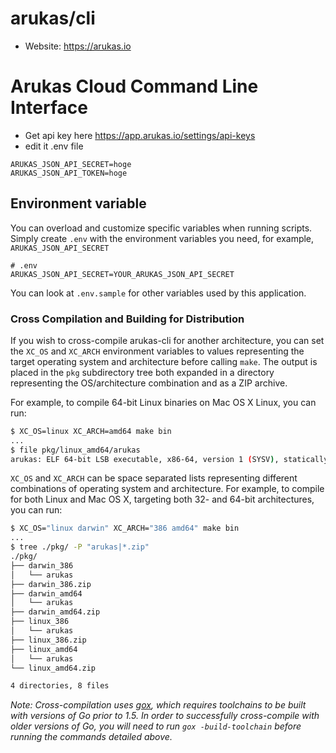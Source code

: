 arukas/cli
==========

* Website: https://arukas.io

# Arukas Cloud Command Line Interface

* Get api key here https://app.arukas.io/settings/api-keys
* edit it .env file

```
ARUKAS_JSON_API_SECRET=hoge
ARUKAS_JSON_API_TOKEN=hoge
```

## Environment variable

You can overload and customize specific variables when running scripts. Simply create `.env` with the environment variables you need, for example, `ARUKAS_JSON_API_SECRET`

```
# .env
ARUKAS_JSON_API_SECRET=YOUR_ARUKAS_JSON_API_SECRET
```

You can look at `.env.sample` for other variables used by this application.

### Cross Compilation and Building for Distribution

If you wish to cross-compile arukas-cli for another architecture, you can set the `XC_OS` and `XC_ARCH` environment variables to values representing the target operating system and architecture before calling `make`. The output is placed in the `pkg` subdirectory tree both expanded in a directory representing the OS/architecture combination and as a ZIP archive.

For example, to compile 64-bit Linux binaries on Mac OS X Linux, you can run:

```sh
$ XC_OS=linux XC_ARCH=amd64 make bin
...
$ file pkg/linux_amd64/arukas
arukas: ELF 64-bit LSB executable, x86-64, version 1 (SYSV), statically linked, not stripped
```

`XC_OS` and `XC_ARCH` can be space separated lists representing different combinations of operating system and architecture. For example, to compile for both Linux and Mac OS X, targeting both 32- and 64-bit architectures, you can run:

```sh
$ XC_OS="linux darwin" XC_ARCH="386 amd64" make bin
...
$ tree ./pkg/ -P "arukas|*.zip"
./pkg/
├── darwin_386
│   └── arukas
├── darwin_386.zip
├── darwin_amd64
│   └── arukas
├── darwin_amd64.zip
├── linux_386
│   └── arukas
├── linux_386.zip
├── linux_amd64
│   └── arukas
└── linux_amd64.zip

4 directories, 8 files
```

_Note: Cross-compilation uses [gox](https://github.com/mitchellh/gox), which requires toolchains to be built with versions of Go prior to 1.5. In order to successfully cross-compile with older versions of Go, you will need to run `gox -build-toolchain` before running the commands detailed above._
